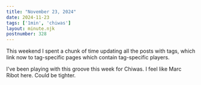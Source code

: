 ```yaml
---
title: "November 23, 2024"
date: 2024-11-23
tags: ['1min', 'chiwas']
layout: minute.njk
postnumber: 328
---
```

This weekend I spent a chunk of time updating all the posts with tags, which link now to tag-specific pages which contain tag-specific players. 

I've been playing with this groove this week for Chiwas. I feel like Marc Ribot here. Could be tighter.
